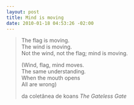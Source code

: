 ```yaml
--- 
layout: post
title: Mind is moving
date: 2010-01-18 04:53:26 -02:00
---
```


> The flag is moving.  
> The wind is moving.  
> Not the wind, not the flag; mind is moving.  
>
> (Wind, flag, mind moves.  
> The same understanding.  
> When the mouth opens  
> All are wrong)
>
> <footer>
> da coletânea de koans <cite>The Gateless Gate</cite>
> </footer>
